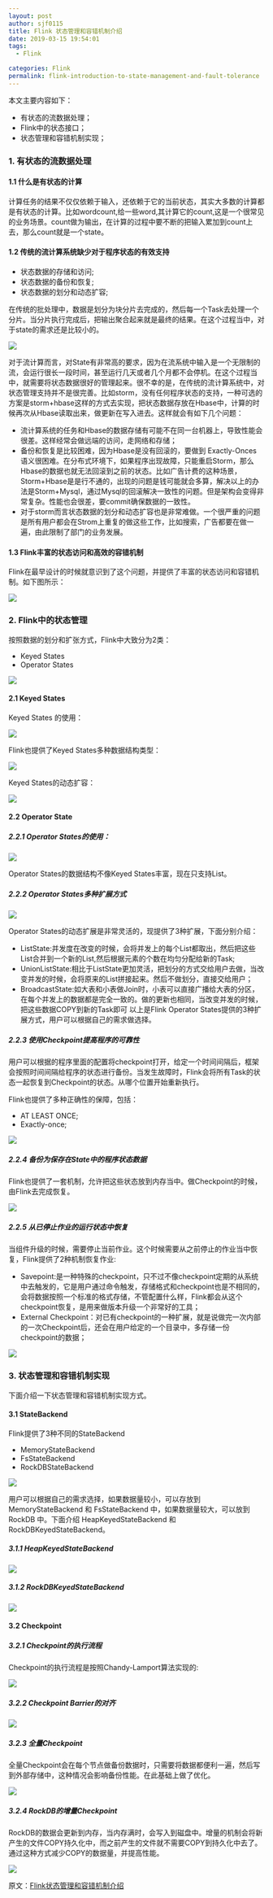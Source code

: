 ```yaml
---
layout: post
author: sjf0115
title: Flink 状态管理和容错机制介绍
date: 2019-03-15 19:54:01
tags:
  - Flink

categories: Flink
permalink: flink-introduction-to-state-management-and-fault-tolerance
---
```


本文主要内容如下：
- 有状态的流数据处理；
- Flink中的状态接口；
- 状态管理和容错机制实现；

### 1. 有状态的流数据处理

#### 1.1 什么是有状态的计算

计算任务的结果不仅仅依赖于输入，还依赖于它的当前状态，其实大多数的计算都是有状态的计算。比如wordcount,给一些word,其计算它的count,这是一个很常见的业务场景。count做为输出，在计算的过程中要不断的把输入累加到count上去，那么count就是一个state。

#### 1.2 传统的流计算系统缺少对于程序状态的有效支持

- 状态数据的存储和访问;
- 状态数据的备份和恢复;
- 状态数据的划分和动态扩容;

在传统的批处理中，数据是划分为块分片去完成的，然后每一个Task去处理一个分片。当分片执行完成后，把输出聚合起来就是最终的结果。在这个过程当中，对于state的需求还是比较小的。

![](img-flink-introduction-to-state-management-and-fault-tolerance-1.png)

对于流计算而言，对State有非常高的要求，因为在流系统中输入是一个无限制的流，会运行很长一段时间，甚至运行几天或者几个月都不会停机。在这个过程当中，就需要将状态数据很好的管理起来。很不幸的是，在传统的流计算系统中，对状态管理支持并不是很完善。比如storm，没有任何程序状态的支持，一种可选的方案是storm+hbase这样的方式去实现，把状态数据存放在Hbase中，计算的时候再次从Hbase读取出来，做更新在写入进去。这样就会有如下几个问题：
- 流计算系统的任务和Hbase的数据存储有可能不在同一台机器上，导致性能会很差。这样经常会做远端的访问，走网络和存储；
- 备份和恢复是比较困难，因为Hbase是没有回滚的，要做到 Exactly-Onces 语义很困难。在分布式环境下，如果程序出现故障，只能重启Storm，那么Hbase的数据也就无法回滚到之前的状态。比如广告计费的这种场景，Storm+Hbase是是行不通的，出现的问题是钱可能就会多算，解决以上的办法是Storm+Mysql，通过Mysql的回滚解决一致性的问题。但是架构会变得非常复杂。性能也会很差，要commit确保数据的一致性。
- 对于storm而言状态数据的划分和动态扩容也是非常难做。一个很严重的问题是所有用户都会在Strom上重复的做这些工作，比如搜索，广告都要在做一遍，由此限制了部门的业务发展。

#### 1.3 Flink丰富的状态访问和高效的容错机制

Flink在最早设计的时候就意识到了这个问题，并提供了丰富的状态访问和容错机制。如下图所示：

![](img-flink-introduction-to-state-management-and-fault-tolerance-2.png)

### 2. Flink中的状态管理

按照数据的划分和扩张方式，Flink中大致分为2类：
- Keyed States
- Operator States

![](img-flink-introduction-to-state-management-and-fault-tolerance-3.png)

#### 2.1 Keyed States

Keyed States 的使用：

![](img-flink-introduction-to-state-management-and-fault-tolerance-4.png)

Flink也提供了Keyed States多种数据结构类型：

![](img-flink-introduction-to-state-management-and-fault-tolerance-5.png)

Keyed States的动态扩容：

![](img-flink-introduction-to-state-management-and-fault-tolerance-6.png)

#### 2.2 Operator State

##### 2.2.1 Operator States的使用：

![](img-flink-introduction-to-state-management-and-fault-tolerance-7.png)

Operator States的数据结构不像Keyed States丰富，现在只支持List。

##### 2.2.2 Operator States多种扩展方式

![](img-flink-introduction-to-state-management-and-fault-tolerance-8.png)

Operator States的动态扩展是非常灵活的，现提供了3种扩展，下面分别介绍：
- ListState:并发度在改变的时候，会将并发上的每个List都取出，然后把这些List合并到一个新的List,然后根据元素的个数在均匀分配给新的Task;
- UnionListState:相比于ListState更加灵活，把划分的方式交给用户去做，当改变并发的时候，会将原来的List拼接起来。然后不做划分，直接交给用户；
- BroadcastState:如大表和小表做Join时，小表可以直接广播给大表的分区，在每个并发上的数据都是完全一致的。做的更新也相同，当改变并发的时候，把这些数据COPY到新的Task即可
以上是Flink Operator States提供的3种扩展方式，用户可以根据自己的需求做选择。

##### 2.2.3 使用Checkpoint提高程序的可靠性

用户可以根据的程序里面的配置将checkpoint打开，给定一个时间间隔后，框架会按照时间间隔给程序的状态进行备份。当发生故障时，Flink会将所有Task的状态一起恢复到Checkpoint的状态。从哪个位置开始重新执行。

Flink也提供了多种正确性的保障，包括：
- AT LEAST ONCE;
- Exactly-once;

![](img-flink-introduction-to-state-management-and-fault-tolerance-9.png)

##### 2.2.4 备份为保存在State中的程序状态数据

Flink也提供了一套机制，允许把这些状态放到内存当中。做Checkpoint的时候，由Flink去完成恢复。

![](img-flink-introduction-to-state-management-and-fault-tolerance-10.jpg)

##### 2.2.5 从已停止作业的运行状态中恢复

当组件升级的时候，需要停止当前作业。这个时候需要从之前停止的作业当中恢复，Flink提供了2种机制恢复作业:
- Savepoint:是一种特殊的checkpoint，只不过不像checkpoint定期的从系统中去触发的，它是用户通过命令触发，存储格式和checkpoint也是不相同的，会将数据按照一个标准的格式存储，不管配置什么样，Flink都会从这个checkpoint恢复，是用来做版本升级一个非常好的工具；
- External Checkpoint：对已有checkpoint的一种扩展，就是说做完一次内部的一次Checkpoint后，还会在用户给定的一个目录中，多存储一份checkpoint的数据；

![](img-flink-introduction-to-state-management-and-fault-tolerance-11.jpg)

### 3. 状态管理和容错机制实现

下面介绍一下状态管理和容错机制实现方式。

#### 3.1 StateBackend

Flink提供了3种不同的StateBackend
- MemoryStateBackend
- FsStateBackend
- RockDBStateBackend

![](img-flink-introduction-to-state-management-and-fault-tolerance-12.jpg)

用户可以根据自己的需求选择，如果数据量较小，可以存放到 MemoryStateBackend 和 FsStateBackend 中，如果数据量较大，可以放到 RockDB 中。下面介绍 HeapKeyedStateBackend 和 RockDBKeyedStateBackend。

##### 3.1.1 HeapKeyedStateBackend

![](img-flink-introduction-to-state-management-and-fault-tolerance-13.jpg)

##### 3.1.2 RockDBKeyedStateBackend

![](img-flink-introduction-to-state-management-and-fault-tolerance-14.jpg)

#### 3.2 Checkpoint

##### 3.2.1 Checkpoint的执行流程

Checkpoint的执行流程是按照Chandy-Lamport算法实现的:

![](img-flink-introduction-to-state-management-and-fault-tolerance-15.jpg)

##### 3.2.2 Checkpoint Barrier的对齐

![](img-flink-introduction-to-state-management-and-fault-tolerance-16.jpg)

##### 3.2.3 全量Checkpoint
全量Checkpoint会在每个节点做备份数据时，只需要将数据都便利一遍，然后写到外部存储中，这种情况会影响备份性能。在此基础上做了优化。

![](img-flink-introduction-to-state-management-and-fault-tolerance-17.jpg)

##### 3.2.4 RockDB的增量Checkpoint

RockDB的数据会更新到内存，当内存满时，会写入到磁盘中。增量的机制会将新产生的文件COPY持久化中，而之前产生的文件就不需要COPY到持久化中去了。通过这种方式减少COPY的数据量，并提高性能。

![](img-flink-introduction-to-state-management-and-fault-tolerance-18.jpg)

原文：[Flink状态管理和容错机制介绍](https://flink-china.org/blog/flink-state-management.html)
